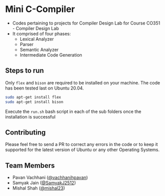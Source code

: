 # Mini C-Compiler

- Codes pertaining to projects for Compiler Design Lab for Course CO351 - Compiler Design Lab
- It comprised of four phases:
  - Lexical Analyzer
  - Parser
  - Semantic Analyzer
  - Intermediate Code Generation
  
## Steps to run

Only `flex` and `bison` are required to be installed on your machine. The code has been tested last on Ubuntu 20.04.

```bash
sudo apt-get install flex
sudo apt-get install bison
```

Execute the `run.sh` bash script in each of the sub folders once the installation is successful

## Contributing

Please feel free to send a PR to correct any errors in the code or to keep it supported for the latest version of Ubuntu or any other Operating Systems.

## Team Members

- Pavan Vachhani ([@vachhanihpavan](https://github.com/vachhanihpavan/))
- Samyak Jain ([@SamyakJ2512](https://github.com/samyakj2512))
- Mishal Shah ([@mishal23](https://github.com/mishal23))
